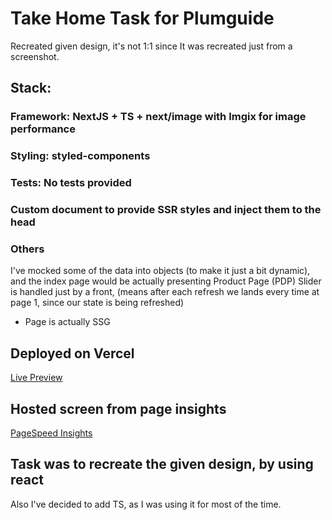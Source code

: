 # Take Home Task for Plumguide

Recreated given design, it's not 1:1 since It was recreated just from a screenshot.

## Stack:

### Framework: NextJS + TS + next/image with Imgix for image performance

### Styling: styled-components

### Tests: No tests provided

### Custom document to provide SSR styles and inject them to the head

### Others

I've mocked some of the data into objects (to make it just a bit dynamic), and the index page would be actually presenting Product Page (PDP)
Slider is handled just by a front, (means after each refresh we lands every time at page 1, since our state is being refreshed)

- Page is actually SSG

## Deployed on Vercel

[Live Preview](https://plumguide-task.vercel.app/)

## Hosted screen from page insights

[PageSpeed Insights](https://ibb.co/BKsGkHB)

## Task was to recreate the given design, by using react

Also I've decided to add TS, as I was using it for most of the time.
